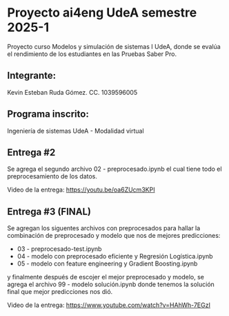 # Proyecto ai4eng UdeA semestre 2025-1
Proyecto curso Modelos y simulación de sistemas I UdeA, donde se evalúa el rendimiento de los estudiantes en las Pruebas Saber Pro.

## Integrante:
Kevin Esteban Ruda Gómez. CC. 1039596005

## Programa inscrito:
Ingeniería de sistemas UdeA - Modalidad virtual

## Entrega #2
Se agrega el segundo archivo 02 - preprocesado.ipynb el cual tiene todo el preprocesamiento de los datos.

Video de la entrega: 
https://youtu.be/oa6ZUcm3KPI

## Entrega #3 (FINAL)
Se agregan los siguentes archivos con preprocesados para hallar la combinación de preprocesado y modelo que nos de mejores predicciones: 

- 03 - preprocesado-test.ipynb
- 04 - modelo con preprocesado eficiente y Regresión Logística.ipynb
- 05 - modelo con feature engineering y Gradient Boosting.ipynb

y finalmente después de escojer el mejor preprocesado y modelo, se agrega el archivo 99 - modelo solución.ipynb donde tenemos la solución final que mejor predicciones nos dió.

Video de la entrega: 
https://www.youtube.com/watch?v=HAhWh-7EGzI
